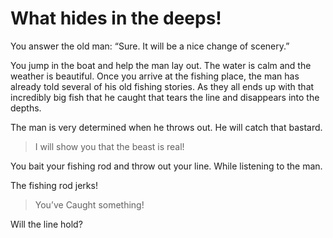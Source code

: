 # What hides in the deeps&excl;

You answer the old man: “Sure. It will be a nice change of scenery.”

You jump in the boat and help the man lay out.
The water is calm and the weather is beautiful. Once you arrive at the fishing place, the man has already told several of his old fishing stories. As they all ends up with that incredibly big fish that he caught that tears the line and disappears into the depths.

The man is very determined when he throws out. He will catch that bastard.

> I will show you that the beast is real!

You bait your fishing rod and throw out your line. While listening to the man.

The fishing rod jerks!

> You’ve Caught something!

Will the line hold?

<!-- _Roll dice for luck_ -->
